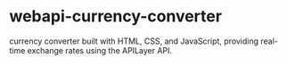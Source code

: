 # webapi-currency-converter
 currency converter built with HTML, CSS, and JavaScript, providing real-time exchange rates using the APILayer API.
